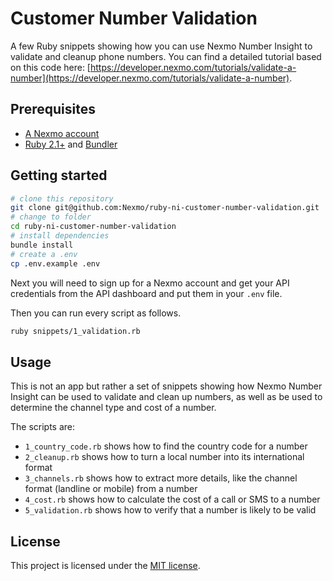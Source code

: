 # Customer Number Validation

A few Ruby snippets showing how you can use Nexmo Number Insight to validate and cleanup phone numbers. You can find a detailed tutorial based on this code here: [https://developer.nexmo.com/tutorials/validate-a-number](https://developer.nexmo.com/tutorials/validate-a-number).

## Prerequisites

* [A Nexmo account](https://dashboard.nexmo.com/sign-up)
* [Ruby 2.1+](https://www.ruby-lang.org/) and [Bundler](http://bundler.io/)

## Getting started

```sh
# clone this repository
git clone git@github.com:Nexmo/ruby-ni-customer-number-validation.git
# change to folder
cd ruby-ni-customer-number-validation
# install dependencies
bundle install
# create a .env
cp .env.example .env
```

Next you will need to sign up for a Nexmo account and get your API credentials from the API dashboard and put them in your `.env`
file.

Then you can run every script as follows.

```sh
ruby snippets/1_validation.rb
```

## Usage

This is not an app but rather a set of snippets showing how Nexmo Number Insight can be used to validate and clean up numbers, as well as be used to determine the channel type and cost of a number.

The scripts are:

* `1_country_code.rb` shows how to find the country code for a number
* `2_cleanup.rb` shows how to turn a local number into its international format
* `3_channels.rb` shows how to extract more details, like the channel format (landline or mobile) from a number
* `4_cost.rb` shows how to calculate the cost of a call or SMS to a number
* `5_validation.rb` shows how to verify that a number is likely to be valid

## License

This project is licensed under the [MIT license](LICENSE).

